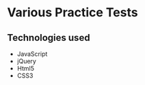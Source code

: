 Various Practice Tests
================

Technologies used
----
- JavaScript
- jQuery
- Html5
- CSS3
